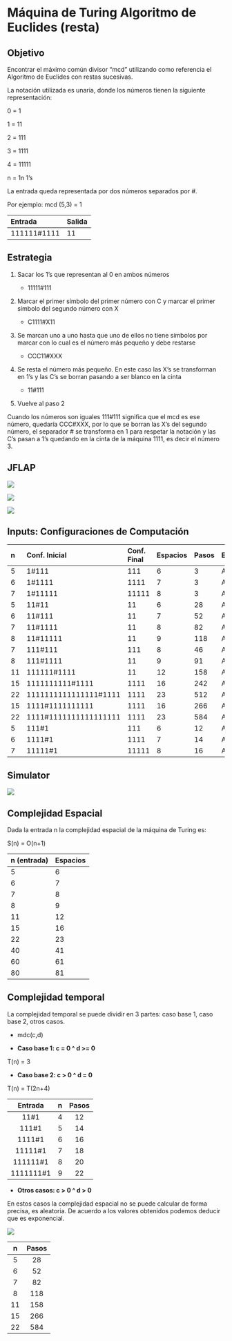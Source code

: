 ﻿
# Máquina de Turing Algoritmo de Euclides (resta)

## Objetivo

Encontrar el máximo común divisor “mcd” utilizando como referencia el Algoritmo de Euclides con restas sucesivas.

La notación utilizada es unaria, donde los números tienen la siguiente representación:

0 = 1

1 = 11

2 = 111

3 = 1111

4 = 11111

n = 1n 1’s  

La entrada queda representada por dos números separados por #.

Por ejemplo: mcd (5,3) = 1

|Entrada|Salida|
| :- | :- |
|111111#1111|11|

## Estrategia

1. Sacar los 1’s que representan al 0 en ambos números
    * 11111#111

2. Marcar el primer símbolo del primer número con C y marcar el primer símbolo del segundo número con X
    * C1111#X11

3. Se marcan uno a uno hasta que uno de ellos no tiene símbolos por marcar con lo cual es el número más pequeño y debe restarse
   * CCC11#XXX

4. Se resta el número más pequeño. En este caso las X’s se transforman en 1’s y las C’s se borran pasando a ser blanco en la cinta
    * 11#111

5. Vuelve al paso 2

Cuando los números son iguales 111#111 significa que el mcd es ese número, quedaría CCC#XXX, por lo que se borran las X’s del segundo número, el separador # se transforma en 1 para respetar la notación y las C’s pasan a 1’s quedando en la cinta de la máquina 1111, es decir el número 3.  

## JFLAP

![](resources/Aspose.Words.45a32006-cddf-4a7d-a1b5-02ff56c61445.001.png)

![](resources/Aspose.Words.45a32006-cddf-4a7d-a1b5-02ff56c61445.002.png)

![](resources/Aspose.Words.45a32006-cddf-4a7d-a1b5-02ff56c61445.003.png)

## Inputs: Configuraciones de Computación

|**n**|**Conf. Inicial**|**Conf. Final**|**Espacios**|**Pasos**|**Estado**|
| :- | :- | :- | :- | :- | :- |
|5|1#111|111|6|3|Aceptado|
|6|1#1111|1111|7|3|Aceptado|
|7|1#11111|11111|8|3|Aceptado|
|5|11#11|11|6|28|Aceptado|
|6|11#111|11|7|52|Aceptado|
|7|11#1111|11|8|82|Aceptado|
|8|11#11111|11|9|118|Aceptado|
|7|111#111|111|8|46|Aceptado|
|8|111#1111|11|9|91|Aceptado|
|11|111111#1111|11|12|158|Aceptado|
|15|1111111111#1111|1111|16|242|Aceptado|
|22|1111111111111111#1111|1111|23|512|Aceptado|
|15|1111#1111111111|1111|16|266|Aceptado|
|22|1111#1111111111111111|1111|23|584|Aceptado|
|5|111#1|111|6|12|Aceptado|
|6|1111#1|1111|7|14|Aceptado|
|7|11111#1|11111|8|16|Aceptado|

## Simulator

![](resources/simulator.mt)

## Complejidad Espacial

Dada la entrada n la complejidad espacial de la máquina de Turing es:

S(n) = O(n+1)

|**n (entrada)**|**Espacios**|
| :- | :- |
|5|6|
|6|7|
|7|8|
|8|9|
|11|12|
|15|16|
|22|23|
|40|41|
|60|61|
|80|81|

## Complejidad temporal

La complejidad temporal se puede dividir en 3 partes: caso base 1, caso base 2, otros casos.

* mdc(c,d)

* **Caso base 1: c = 0 ^ d >= 0**

T(n) = 3

* **Caso base 2: c > 0 ^ d = 0**

T(n) = T(2n+4)

|**Entrada**|**n**|**Pasos**|
| :-: | :-: | :-: |
|11#1|4|12|
|111#1|5|14|
|1111#1|6|16|
|11111#1|7|18|
|111111#1|8|20|
|1111111#1|9|22|

* **Otros casos: c > 0 ^ d > 0**

En estos casos la complejidad espacial no se puede calcular de forma precisa, es aleatoria. De acuerdo a los valores obtenidos podemos deducir que es exponencial.

![](resources/Aspose.Words.45a32006-cddf-4a7d-a1b5-02ff56c61445.005.png)

|**n**|**Pasos**|
| :-: | :-: |
|5|28|
|6|52|
|7|82|
|8|118|
|11|158|
|15|266|
|22|584|
